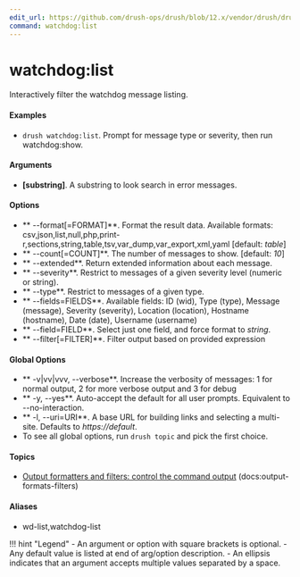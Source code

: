 ```yaml
---
edit_url: https://github.com/drush-ops/drush/blob/12.x/vendor/drush/drush/src/Commands/core/WatchdogCommands.php
command: watchdog:list
---
```

# watchdog:list

Interactively filter the watchdog message listing.

#### Examples

- <code>drush watchdog:list</code>. Prompt for message type or severity, then run watchdog:show.

#### Arguments

- **[substring]**. A substring to look search in error messages.

#### Options

- ** --format[=FORMAT]**. Format the result data. Available formats: csv,json,list,null,php,print-r,sections,string,table,tsv,var_dump,var_export,xml,yaml [default: *table*]
- ** --count[=COUNT]**. The number of messages to show. [default: *10*]
- ** --extended**. Return extended information about each message.
- ** --severity**. Restrict to messages of a given severity level (numeric or string).
- ** --type**. Restrict to messages of a given type.
- ** --fields=FIELDS**. Available fields: ID (wid), Type (type), Message (message), Severity (severity), Location (location), Hostname (hostname), Date (date), Username (username)
- ** --field=FIELD**. Select just one field, and force format to *string*.
- ** --filter[=FILTER]**. Filter output based on provided expression

#### Global Options

- ** -v|vv|vvv, --verbose**. Increase the verbosity of messages: 1 for normal output, 2 for more verbose output and 3 for debug
- ** -y, --yes**. Auto-accept the default for all user prompts. Equivalent to --no-interaction.
- ** -l, --uri=URI**. A base URL for building links and selecting a multi-site. Defaults to *https://default*.
- To see all global options, run <code>drush topic</code> and pick the first choice.

#### Topics

- [Output formatters and filters: control the command output](../../vendor/drush/drush/docs/output-formats-filters.md) (docs:output-formats-filters)

#### Aliases

- wd-list,watchdog-list

!!! hint "Legend"
    - An argument or option with square brackets is optional.
    - Any default value is listed at end of arg/option description.
    - An ellipsis indicates that an argument accepts multiple values separated by a space.